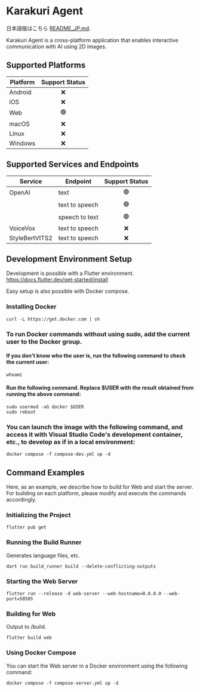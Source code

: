 # Karakuri Agent

日本語版はこちら [README_JP.md](README_JP.md).


Karakuri Agent is a cross-platform application that enables interactive communication with AI using 2D images.

## Supported Platforms

| Platform       | Support Status |
|----------------|:--------------:|
| Android        |       ❌       |
| iOS            |       ❌       |
| Web            |       🟢       |
| macOS          |       ❌       |
| Linux          |       ❌       |
| Windows        |       ❌       |

## Supported Services and Endpoints

| Service        | Endpoint       | Support Status |
|----------------|----------------|:--------------:|
| OpenAI         | text           |       🟢       |
|                | text to speech |       🟢       |
|                | speech to text |       🟢       |
| VoiceVox       | text to speech |       ❌       |
| StyleBertVITS2 | text to speech |       ❌       |

## Development Environment Setup
Development is possible with a Flutter environment.
https://docs.flutter.dev/get-started/install

Easy setup is also possible with Docker compose.

### Installing Docker
```
curl -L https://get.docker.com | sh
```

### To run Docker commands without using sudo, add the current user to the Docker group.

#### If you don't know who the user is, run the following command to check the current user:
```
whoami
```

#### Run the following command. Replace $USER with the result obtained from running the above command:
```
sudo usermod -aG docker $USER
sudo reboot
```

### You can launch the image with the following command, and access it with Visual Studio Code's development container, etc., to develop as if in a local environment:
```
docker compose -f compose-dev.yml up -d
```

## Command Examples
Here, as an example, we describe how to build for Web and start the server. For building on each platform, please modify and execute the commands accordingly.

### Initializing the Project
```
flutter pub get
```

### Running the Build Runner
Generates language files, etc.
```
dart run build_runner build --delete-conflicting-outputs
```

### Starting the Web Server
```
flutter run --release -d web-server --web-hostname=0.0.0.0 --web-port=50505
```

### Building for Web
Output to /build.
```
flutter build web
```

### Using Docker Compose
You can start the Web server in a Docker environment using the following command:
```
docker compose -f compose-server.yml up -d
```
